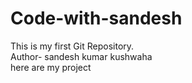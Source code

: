 # Code-with-sandesh
This is my first Git Repository.
<br>
Author- sandesh kumar kushwaha
<br>
here are my project
